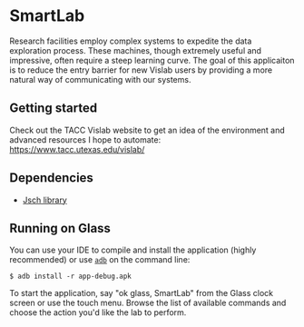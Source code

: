 SmartLab
=======

Research facilities employ complex systems to expedite the data exploration process. 
These machines, though extremely useful and impressive, often require a steep learning curve. 
The goal of this applicaiton is to reduce the entry barrier for new Vislab users by providing
a more natural way of communicating with our systems.

## Getting started

Check out the TACC Vislab website to get an idea of the environment and advanced resources I hope to automate: https://www.tacc.utexas.edu/vislab/

## Dependencies

- [Jsch library](http://www.jcraft.com/jsch/)


## Running on Glass

You can use your IDE to compile and install the application (highly recommended) or use
[`adb`](https://developer.android.com/tools/help/adb.html)
on the command line:

    $ adb install -r app-debug.apk

To start the application, say "ok glass, SmartLab" from the Glass clock screen or use the touch menu. 
Browse the list of available commands and choose the action you'd like the lab to perform. 
